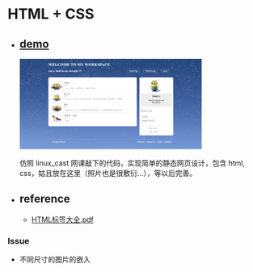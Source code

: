 # HTML + CSS

- ## [demo](demo)

    <img src="images/demo_screenshot.PNG" width="75%" height="75%" />

    仿照 linux_cast 网课敲下的代码，实现简单的静态网页设计，包含 html, css，姑且放在这里（照片也是很敷衍...），等以后完善。

- ## reference

    + [HTML标签大全.pdf](HTML标签大全.pdf)

### Issue

- 不同尺寸的图片的嵌入

